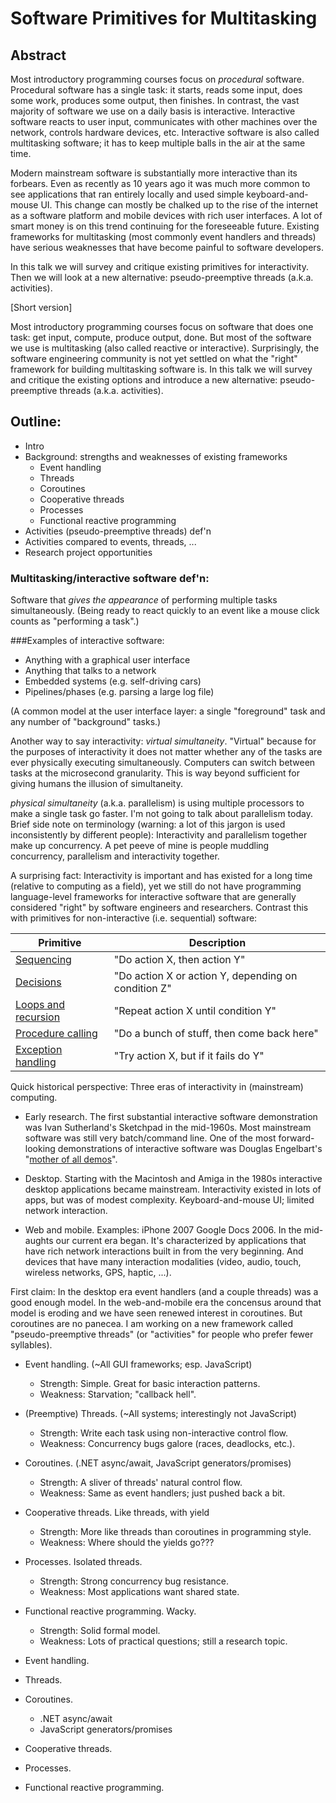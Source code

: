 # Software Primitives for Multitasking

## Abstract

Most introductory programming courses focus on _procedural_ software.
Procedural software has a single task: it starts, reads some input, does
some work, produces some output, then finishes.  In contrast, the vast
majority of software we use on a daily basis is interactive.
Interactive software reacts to user input, communicates with other
machines over the network, controls hardware devices, etc.  Interactive
software is also called multitasking software; it has to keep multiple
balls in the air at the same time.

Modern mainstream software is substantially more interactive than its
forbears.  Even as recently as 10 years ago it was much more common to
see applications that ran entirely locally and used simple
keyboard-and-mouse UI.  This change can mostly be chalked up to the rise
of the internet as a software platform and mobile devices with rich user
interfaces.  A lot of smart money is on this trend continuing for the
foreseeable future.  Existing frameworks for multitasking (most
commonly event handlers and threads) have serious weaknesses that have
become painful to software developers.

In this talk we will survey and critique existing primitives for
interactivity.  Then we will look at a new alternative:
pseudo-preemptive threads (a.k.a. activities).

[Short version]

Most introductory programming courses focus on software that does one
task: get input, compute, produce output, done.  But most of the
software we use is multitasking (also called reactive or interactive).
Surprisingly, the software engineering community is not yet settled on
what the "right" framework for building multitasking software is.  In
this talk we will survey and critique the existing options and introduce
a new alternative: pseudo-preemptive threads (a.k.a. activities).

## Outline:

- Intro
- Background: strengths and weaknesses of existing frameworks
  - Event handling
  - Threads
  - Coroutines
  - Cooperative threads
  - Processes
  - Functional reactive programming
- Activities (pseudo-preemptive threads) def'n
- Activities compared to events, threads, ...
- Research project opportunities

### Multitasking/interactive software def'n:

Software that _gives the appearance_ of performing multiple tasks
simultaneously.  (Being ready to react quickly to an event like a mouse
click counts as "performing a task".)

###Examples of interactive software:
- Anything with a graphical user interface
- Anything that talks to a network
- Embedded systems (e.g. self-driving cars)
- Pipelines/phases (e.g. parsing a large log file)

(A common model at the user interface layer: a single "foreground" task
and any number of "background" tasks.)

Another way to say interactivity: _virtual simultaneity_.  "Virtual"
because for the purposes of interactivity it does not matter whether any
of the tasks are ever physically executing simultaneously.  Computers
can switch between tasks at the microsecond granularity.  This is way
beyond sufficient for giving humans the illusion of simultaneity.

_physical simultaneity_ (a.k.a. parallelism) is using multiple
processors to make a single task go faster.  I'm not going to talk about
parallelism today.  Brief side note on terminology (warning: a lot of
this jargon is used inconsistently by different people): Interactivity
and parallelism together make up concurrency.  A pet peeve of mine is
people muddling concurrency, parallelism and interactivity together.

A surprising fact: Interactivity is important and has existed for a long
time (relative to computing as a field), yet we still do not have
programming language-level frameworks for interactive software that are
generally considered "right" by software engineers and researchers.
Contrast this with primitives for non-interactive (i.e. sequential)
software:

| Primitive           | Description                                         |
|---------------------|-----------------------------------------------------|
| [Sequencing](http://media02.hongkiat.com/action-sequence-photography/Snowboard-Sequence-Photography.jpg)          | "Do action X, then action Y"                        |
| [Decisions](http://svprojectmanagement.com/wp-content/uploads/Taming_Email_Decision_Tree.jpg)           | "Do action X or action Y, depending on condition Z" |
| [Loops and recursion](http://creativegibberishcom.ipage.com/wpfiles/wp-content/uploads/2011/08/creative-repetition-andy-monroe.jpg) | "Repeat action X until condition Y"                 |
| [Procedure calling](?)   | "Do a bunch of stuff, then come back here"          |
| [Exception handling](?)  | "Try action X, but if it fails do Y"                |

Quick historical perspective: Three eras of interactivity in
(mainstream) computing.

- Early research.  The first substantial interactive software
  demonstration was Ivan Sutherland's Sketchpad in the mid-1960s.  Most
  mainstream software was still very batch/command line.  One of the
  most forward-looking demonstrations of interactive software was
  Douglas Engelbart's "[mother of all
  demos](https://www.youtube.com/watch?v=yJDv-zdhzMY)".

- Desktop.  Starting with the Macintosh and Amiga in the 1980s
  interactive desktop applications became mainstream.  Interactivity
  existed in lots of apps, but was of modest complexity.
  Keyboard-and-mouse UI; limited network interaction.

- Web and mobile.  Examples: iPhone 2007 Google Docs 2006.  In the
  mid-aughts our current era began.  It's characterized by applications
  that have rich network interactions built in from the very beginning.
  And devices that have many interaction modalities (video, audio,
  touch, wireless networks, GPS, haptic, ...).

First claim: In the desktop era event handlers (and a couple threads)
was a good enough model.  In the web-and-mobile era the concensus around
that model is eroding and we have seen renewed interest in coroutines.
But coroutines are no panecea.  I am working on a new framework called
"pseudo-preemptive threads" (or "activities" for people who prefer fewer
syllables).

- Event handling. (~All GUI frameworks; esp. JavaScript)
  - Strength: Simple.  Great for basic interaction patterns.
  - Weakness: Starvation; "callback hell".
- (Preemptive) Threads. (~All systems; interestingly not JavaScript)
  - Strength: Write each task using non-interactive control flow.
  - Weakness: Concurrency bugs galore (races, deadlocks, etc.).
- Coroutines. (.NET async/await, JavaScript generators/promises)
  - Strength: A sliver of threads' natural control flow.
  - Weakness: Same as event handlers; just pushed back a bit.
- Cooperative threads. Like threads, with yield
  - Strength: More like threads than coroutines in programming style.
  - Weakness: Where should the yields go???
- Processes. Isolated threads.
  - Strength: Strong concurrency bug resistance.
  - Weakness: Most applications want shared state.
- Functional reactive programming. Wacky.
  - Strength: Solid formal model.
  - Weakness: Lots of practical questions; still a research topic.



- Event handling.

- Threads.

- Coroutines.
  - .NET async/await
  - JavaScript generators/promises

- Cooperative threads.

- Processes.

- Functional reactive programming.

